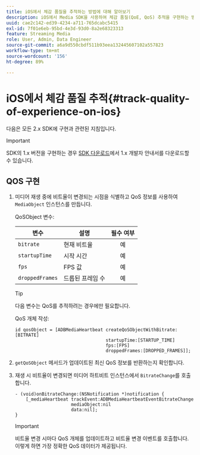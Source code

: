 ```yaml
---
title: iOS에서 체감 품질을 추적하는 방법에 대해 알아보기
description: iOS에서 Media SDK을 사용하여 체감 품질(QoE, QoS) 추적을 구현하는 방법에 대해 알아봅니다.
uuid: cae2c142-ed39-4234-a711-765dcabc5415
exl-id: 7f01e6eb-95bd-4e3d-93d0-8a2e68323313
feature: Streaming Media
role: User, Admin, Data Engineer
source-git-commit: a6a9d550cbdf511b93eea132445607102a557823
workflow-type: tm+mt
source-wordcount: '156'
ht-degree: 89%

---
```


# iOS에서 체감 품질 추적{#track-quality-of-experience-on-ios}

다음은 모든 2.x SDK에 구현과 관련된 지침입니다.

>[!IMPORTANT]
>
>SDK의 1.x 버전을 구현하는 경우 [SDK 다운로드](/help/getting-started/download-sdks.md)에서 1.x 개발자 안내서를 다운로드할 수 있습니다.

## QOS 구현

1. 미디어 재생 중에 비트율이 변경되는 시점을 식별하고 QoS 정보를 사용하여 `MediaObject` 인스턴스를 만듭니다.

   QoSObject 변수:

   | 변수 | 설명 | 필수 여부 |
   | --- | --- | :---: |
   | `bitrate` | 현재 비트율 | 예 |
   | `startupTime` | 시작 시간 | 예 |
   | `fps` | FPS 값 | 예 |
   | `droppedFrames` | 드롭된 프레임 수 | 예 |

   >[!TIP]
   >
   >다음 변수는 QoS를 추적하려는 경우에만 필요합니다.

   QoS 개체 작성:

   ```
   id qosObject = [ADBMediaHeartbeat createQoSObjectWithBitrate:[BITRATE]
                                     startupTime:[STARTUP_TIME]  
                                     fps:[FPS]  
                                     droppedFrames:[DROPPED_FRAMES]];
   ```

1. `getQoSObject` 메서드가 업데이트된 최신 QoS 정보를 반환하는지 확인합니다.
1. 재생 시 비트율이 변경되면 미디어 하트비트 인스턴스에서 `BitrateChange`를 호출합니다.

   ```
   - (void)onBitrateChange:(NSNotification *)notification {
       [_mediaHeartbeat trackEvent:ADBMediaHeartbeatEventBitrateChange  
                        mediaObject:nil  
                        data:nil];
   }
   ```

   >[!IMPORTANT]
   >
   >비트율 변경 시마다 QoS 개체를 업데이트하고 비트율 변경 이벤트를 호출합니다. 이렇게 하면 가장 정확한 QoS 데이터가 제공됩니다.
